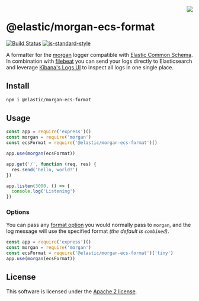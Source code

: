 <img align="right" width="auto" height="auto" src="https://www.elastic.co/static-res/images/elastic-logo-200.png">

# @elastic/morgan-ecs-format

[![Build Status](https://apm-ci.elastic.co/buildStatus/icon?job=apm-agent-nodejs%2Fecs-logging-js-mbp%2Fmaster)](https://apm-ci.elastic.co/job/apm-agent-nodejs/job/ecs-logging-js-mbp/job/master/)  [![js-standard-style](https://img.shields.io/badge/code%20style-standard-brightgreen.svg?style=flat)](http://standardjs.com/)

A formatter for the [morgan](https://www.npmjs.com/package/morgan) logger compatible with [Elastic Common Schema](https://www.elastic.co/guide/en/ecs/current/index.html).<br/>
In combination with [filebeat](https://www.elastic.co/products/beats/filebeat) you can send your logs directly to Elasticsearch and leverage [Kibana's Logs UI](https://www.elastic.co/guide/en/infrastructure/guide/current/logs-ui-overview.html) to inspect all logs in one single place.

## Install
```sh
npm i @elastic/morgan-ecs-format
```

## Usage
```js
const app = require('express')()
const morgan = require('morgan')
const ecsFormat = require('@elastic/morgan-ecs-format')()

app.use(morgan(ecsFormat))

app.get('/', function (req, res) {
  res.send('hello, world!')
})

app.listen(3000, () => {
  console.log('Listening')
})
```

### Options
You can pass any [format option](https://github.com/expressjs/morgan#options) you would normally pass to `morgan`, and the log message will use the specified format *(the default is `combined`)*.
```js
const app = require('express')()
const morgan = require('morgan')
const ecsFormat = require('@elastic/morgan-ecs-format')('tiny')
app.use(morgan(ecsFormat))
```

## License
This software is licensed under the [Apache 2 license](./LICENSE).
